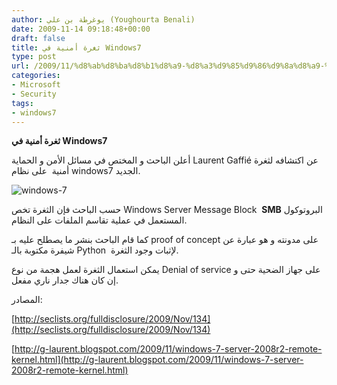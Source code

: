 ```yaml
---
author: يوغرطة بن علي (Youghourta Benali)
date: 2009-11-14 09:18:48+00:00
draft: false
title: ثغرة أمنية في Windows7
type: post
url: /2009/11/%d8%ab%d8%ba%d8%b1%d8%a9-%d8%a3%d9%85%d9%86%d9%8a%d8%a9-%d9%81%d9%8a-windows7/
categories:
- Microsoft
- Security
tags:
- windows7
---
```


**ثغرة أمنية في Windows7**



أعلن الباحث و المختص في مسائل الأمن و الحماية Laurent Gaffié عن اكتشافه لثغرة أمنية  على نظام windows7 الجديد.

![windows-7](https://www.it-scoop.com/wp-content/uploads/2009/11/windows-7.jpg)


حسب الباحث فإن الثغرة تخص Windows Server Message Block  **SMB** البروتوكول المستعمل في عملية تقاسم الملفات على النظام.

كما قام الباحث بنشر ما يصطلح عليه بـ proof of concept على مدونته و هو عبارة عن شيفرة مكتوبة بالـ Python  لإثبات وجود الثغرة.

يمكن استعمال الثغرة لعمل هجمة من نوع Denial of service على جهاز الضحية حتى و إن كان هناك جدار ناري مفعل.

المصادر:


[http://seclists.org/fulldisclosure/2009/Nov/134](http://seclists.org/fulldisclosure/2009/Nov/134)




[http://g-laurent.blogspot.com/2009/11/windows-7-server-2008r2-remote-kernel.html](http://g-laurent.blogspot.com/2009/11/windows-7-server-2008r2-remote-kernel.html)
